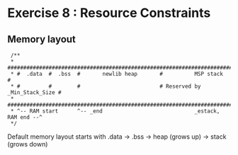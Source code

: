 # Exercise 8 : Resource Constraints 
## Memory layout
```
 /**
 * ############################################################################
 * #  .data  #  .bss  #       newlib heap       #          MSP stack          #
 * #         #        #                         # Reserved by _Min_Stack_Size #
 * ############################################################################
 * ^-- RAM start      ^-- _end                             _estack, RAM end --^
 */
 ```

Default memory layout starts with .data -> .bss -> heap (grows up) -> stack (grows down)
